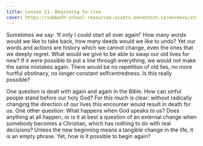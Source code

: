 ```yaml
---
title: Lesson 11. Beginning to live
cover: https://sabbath-school-resources-assets.adventech.io/en/devo/start-into-life/11-beginning-to-live/sNg1679559028931.jpg
---
```


Sometimes we say: ‘If only I could start all over again!’ How many words would we like to take back, how many deeds would we like to undo? Yet our words and actions are history which we cannot change, even the ones that we deeply regret. What would we give to be able to swap our old lives for new? If it were possible to put a line through everything, we would not make the same mistakes again. There would be no repetition of old lies, no more hurtful obstinacy, no longer constant self­centredness. Is this really possible?

One question is dealt with again and again in the Bible. How can sinful people stand before our holy God? For this much is clear: without radically changing the direction of our lives this encounter would result in death for us. One other question: What happens when God speaks to us? Does anything at all happen, or is it at best a question of an external change when somebody becomes a Christian, which has nothing to do with real decisions? Unless the new beginning means a tangible change in the life, it is an empty phrase. Yet, how is it possible to begin again?